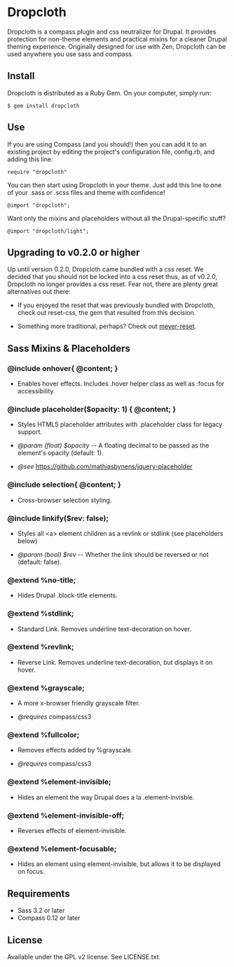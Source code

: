 Dropcloth
=========
Dropcloth is a compass plugin and css neutralizer for Drupal. It provides
protection for non-theme elements and practical mixins for a cleaner Drupal
theming experience. Originally designed for use with Zen, Dropcloth can be used
anywhere you use sass and compass.


Install
-------

Dropcloth is distributed as a Ruby Gem. On your computer, simply run:

    $ gem install dropcloth


Use
---

If you are using Compass (and you should!) then you can add it to an existing
project by editing the project's configuration file, config.rb, and adding this
line:

    require "dropcloth"

You can then start using Dropcloth in your theme. Just add this line to one of
your .sass or .scss files and theme with confidence!

    @import "dropcloth";

Want only the mixins and placeholders without all the Drupal-specific stuff?

    @import "dropcloth/light";


Upgrading to v0.2.0 or higher
-----------------------------

Up until version 0.2.0, Dropcloth came bundled with a css reset. We decided that
you should not be locked into a css reset thus, as of v0.2.0, Dropcloth no
longer provides a css reset. Fear not, there are plenty great alternatives out
there:

* If you enjoyed the reset that was previously bundled with Dropcloth, check out reset-css, the gem that resulted from this decision.

* Something more traditional, perhaps? Check out [meyer-reset](https://rubygems.org/gems/meyer-reset).


Sass Mixins & Placeholders
--------------------------

### @include onhover{ @content; }

* Enables hover effects. Includes .hover helper class as well as :focus for accessibility.


### @include placeholder($opacity: 1) { @content; }

* Styles HTML5 placeholder attributes with .placeholder class for legacy support.

* *@param (float) $opacity* -- A floating decimal to be passed as the element's opacity (default: 1).

* *@see* https://github.com/mathiasbynens/jquery-placeholder


### @include selection{ @content; }

* Cross-browser selection styling.


### @include linkify($rev: false);

* Styles all &lt;a&gt; element children as a revlink or stdlink (see placeholders below)

* *@param (bool) $rev* -- Whether the link should be reversed or not (default: false).


### @extend %no-title;

* Hides Drupal .block-title elements.


### @extend %stdlink;

* Standard Link. Removes underline text-decoration on hover.


### @extend %revlink;

* Reverse Link. Removes underline text-decoration, but displays it on hover.


### @extend %grayscale;

* A more x-browser friendly grayscale filter.

* *@requires* compass/css3


### @extend %fullcolor;

* Removes effects added by %grayscale.

* *@requires* compass/css3


### @extend %element-invisible;

* Hides an element the way Drupal does a la .element-invisble.


### @extend %element-invisible-off;

* Reverses effects of element-invisible.


### @extend %element-focusable;

* Hides an element using element-invisible, but allows it to be displayed on focus.


Requirements
------------

- Sass 3.2 or later
- Compass 0.12 or later


License
-------

Available under the GPL v2 license. See LICENSE.txt.
